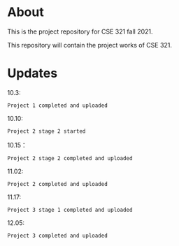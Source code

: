 # About

This is the project repository for CSE 321 fall 2021.

This repository will contain the project works of CSE 321.


# Updates

10.3: 

    Project 1 completed and uploaded

10.10: 

    Project 2 stage 2 started
    
10.15：
    
    Project 2 stage 2 completed and uploaded

11.02:
    
    Project 2 completed and uploaded
    
11.17:
    
    Project 3 stage 1 completed and uploaded
    
12.05:
    
    Project 3 completed and uploaded
